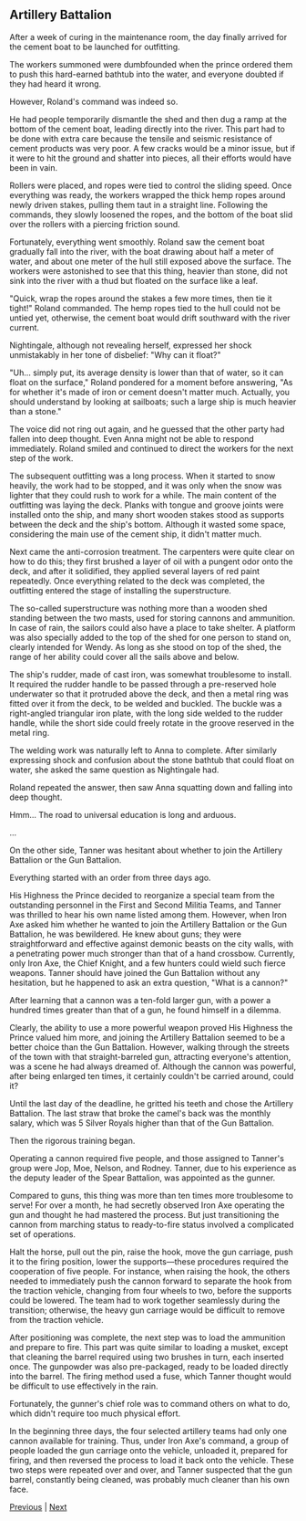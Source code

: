 ## Artillery Battalion
After a week of curing in the maintenance room, the day finally arrived for the cement boat to be launched for outfitting.



The workers summoned were dumbfounded when the prince ordered them to push this hard-earned bathtub into the water, and everyone doubted if they had heard it wrong.



However, Roland's command was indeed so.



He had people temporarily dismantle the shed and then dug a ramp at the bottom of the cement boat, leading directly into the river. This part had to be done with extra care because the tensile and seismic resistance of cement products was very poor. A few cracks would be a minor issue, but if it were to hit the ground and shatter into pieces, all their efforts would have been in vain.



Rollers were placed, and ropes were tied to control the sliding speed. Once everything was ready, the workers wrapped the thick hemp ropes around newly driven stakes, pulling them taut in a straight line. Following the commands, they slowly loosened the ropes, and the bottom of the boat slid over the rollers with a piercing friction sound.



Fortunately, everything went smoothly. Roland saw the cement boat gradually fall into the river, with the boat drawing about half a meter of water, and about one meter of the hull still exposed above the surface. The workers were astonished to see that this thing, heavier than stone, did not sink into the river with a thud but floated on the surface like a leaf.



"Quick, wrap the ropes around the stakes a few more times, then tie it tight!" Roland commanded. The hemp ropes tied to the hull could not be untied yet, otherwise, the cement boat would drift southward with the river current.



Nightingale, although not revealing herself, expressed her shock unmistakably in her tone of disbelief: "Why can it float?"



"Uh... simply put, its average density is lower than that of water, so it can float on the surface," Roland pondered for a moment before answering, "As for whether it's made of iron or cement doesn't matter much. Actually, you should understand by looking at sailboats; such a large ship is much heavier than a stone."



The voice did not ring out again, and he guessed that the other party had fallen into deep thought. Even Anna might not be able to respond immediately. Roland smiled and continued to direct the workers for the next step of the work.



The subsequent outfitting was a long process. When it started to snow heavily, the work had to be stopped, and it was only when the snow was lighter that they could rush to work for a while. The main content of the outfitting was laying the deck. Planks with tongue and groove joints were installed onto the ship, and many short wooden stakes stood as supports between the deck and the ship's bottom. Although it wasted some space, considering the main use of the cement ship, it didn't matter much.



Next came the anti-corrosion treatment. The carpenters were quite clear on how to do this; they first brushed a layer of oil with a pungent odor onto the deck, and after it solidified, they applied several layers of red paint repeatedly. Once everything related to the deck was completed, the outfitting entered the stage of installing the superstructure.



The so-called superstructure was nothing more than a wooden shed standing between the two masts, used for storing cannons and ammunition. In case of rain, the sailors could also have a place to take shelter. A platform was also specially added to the top of the shed for one person to stand on, clearly intended for Wendy. As long as she stood on top of the shed, the range of her ability could cover all the sails above and below.



The ship's rudder, made of cast iron, was somewhat troublesome to install. It required the rudder handle to be passed through a pre-reserved hole underwater so that it protruded above the deck, and then a metal ring was fitted over it from the deck, to be welded and buckled. The buckle was a right-angled triangular iron plate, with the long side welded to the rudder handle, while the short side could freely rotate in the groove reserved in the metal ring.



The welding work was naturally left to Anna to complete. After similarly expressing shock and confusion about the stone bathtub that could float on water, she asked the same question as Nightingale had.



Roland repeated the answer, then saw Anna squatting down and falling into deep thought.



Hmm... The road to universal education is long and arduous.



...



On the other side, Tanner was hesitant about whether to join the Artillery Battalion or the Gun Battalion.

Everything started with an order from three days ago.

His Highness the Prince decided to reorganize a special team from the outstanding personnel in the First and Second Militia Teams, and Tanner was thrilled to hear his own name listed among them. However, when Iron Axe asked him whether he wanted to join the Artillery Battalion or the Gun Battalion, he was bewildered. He knew about guns; they were straightforward and effective against demonic beasts on the city walls, with a penetrating power much stronger than that of a hand crossbow. Currently, only Iron Axe, the Chief Knight, and a few hunters could wield such fierce weapons. Tanner should have joined the Gun Battalion without any hesitation, but he happened to ask an extra question, "What is a cannon?"

After learning that a cannon was a ten-fold larger gun, with a power a hundred times greater than that of a gun, he found himself in a dilemma.

Clearly, the ability to use a more powerful weapon proved His Highness the Prince valued him more, and joining the Artillery Battalion seemed to be a better choice than the Gun Battalion. However, walking through the streets of the town with that straight-barreled gun, attracting everyone's attention, was a scene he had always dreamed of. Although the cannon was powerful, after being enlarged ten times, it certainly couldn't be carried around, could it?

Until the last day of the deadline, he gritted his teeth and chose the Artillery Battalion. The last straw that broke the camel's back was the monthly salary, which was 5 Silver Royals higher than that of the Gun Battalion.

Then the rigorous training began.

Operating a cannon required five people, and those assigned to Tanner's group were Jop, Moe, Nelson, and Rodney. Tanner, due to his experience as the deputy leader of the Spear Battalion, was appointed as the gunner.

Compared to guns, this thing was more than ten times more troublesome to serve! For over a month, he had secretly observed Iron Axe operating the gun and thought he had mastered the process. But just transitioning the cannon from marching status to ready-to-fire status involved a complicated set of operations.



Halt the horse, pull out the pin, raise the hook, move the gun carriage, push it to the firing position, lower the supports—these procedures required the cooperation of five people. For instance, when raising the hook, the others needed to immediately push the cannon forward to separate the hook from the traction vehicle, changing from four wheels to two, before the supports could be lowered. The team had to work together seamlessly during the transition; otherwise, the heavy gun carriage would be difficult to remove from the traction vehicle.



After positioning was complete, the next step was to load the ammunition and prepare to fire. This part was quite similar to loading a musket, except that cleaning the barrel required using two brushes in turn, each inserted once. The gunpowder was also pre-packaged, ready to be loaded directly into the barrel. The firing method used a fuse, which Tanner thought would be difficult to use effectively in the rain.



Fortunately, the gunner's chief role was to command others on what to do, which didn't require too much physical effort.



In the beginning three days, the four selected artillery teams had only one cannon available for training. Thus, under Iron Axe's command, a group of people loaded the gun carriage onto the vehicle, unloaded it, prepared for firing, and then reversed the process to load it back onto the vehicle. These two steps were repeated over and over, and Tanner suspected that the gun barrel, constantly being cleaned, was probably much cleaner than his own face.





[Previous](CH0079.md) | [Next](CH0081.md)
